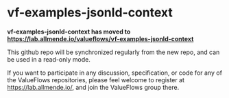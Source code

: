 # vf-examples-jsonld-context

**vf-examples-jsonld-context has moved to https://lab.allmende.io/valueflows/vf-examples-jsonld-context**

This github repo will be synchronized regularly from the new repo, and can be used in a read-only mode.

If you want to participate in any discussion, specification, or code for any of the ValueFlows repositories, please feel welcome to register at https://lab.allmende.io/, and join the ValueFlows group there. 
